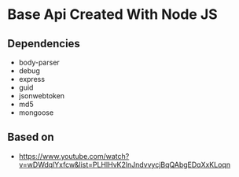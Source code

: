 # Base Api Created With Node JS

## Dependencies

* body-parser
* debug
* express
* guid
* jsonwebtoken
* md5
* mongoose

## Based on

* https://www.youtube.com/watch?v=wDWdqlYxfcw&list=PLHlHvK2lnJndvvycjBqQAbgEDqXxKLoqn